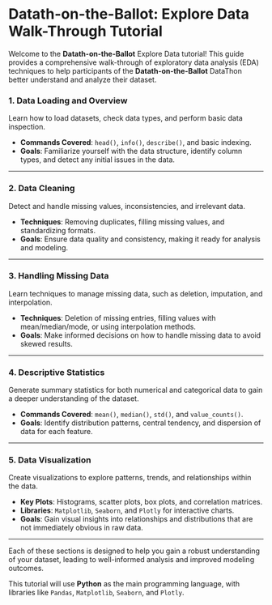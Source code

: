 # Datath-on-the-Ballot: Explore Data Walk-Through Tutorial

Welcome to the **Datath-on-the-Ballot** Explore Data tutorial! This guide provides a comprehensive walk-through of exploratory data analysis (EDA) techniques to help participants of the **Datath-on-the-Ballot** DataThon better understand and analyze their dataset. 


### 1. Data Loading and Overview
Learn how to load datasets, check data types, and perform basic data inspection.

- **Commands Covered**: `head()`, `info()`, `describe()`, and basic indexing.
- **Goals**: Familiarize yourself with the data structure, identify column types, and detect any initial issues in the data.

---

### 2. Data Cleaning
Detect and handle missing values, inconsistencies, and irrelevant data.

- **Techniques**: Removing duplicates, filling missing values, and standardizing formats.
- **Goals**: Ensure data quality and consistency, making it ready for analysis and modeling.

---
### 3. Handling Missing Data
Learn techniques to manage missing data, such as deletion, imputation, and interpolation.

- **Techniques**: Deletion of missing entries, filling values with mean/median/mode, or using interpolation methods.
- **Goals**: Make informed decisions on how to handle missing data to avoid skewed results.

---

### 4. Descriptive Statistics
Generate summary statistics for both numerical and categorical data to gain a deeper understanding of the dataset.

- **Commands Covered**: `mean()`, `median()`, `std()`, and `value_counts()`.
- **Goals**: Identify distribution patterns, central tendency, and dispersion of data for each feature.

---
### 5. Data Visualization
Create visualizations to explore patterns, trends, and relationships within the data.

- **Key Plots**: Histograms, scatter plots, box plots, and correlation matrices.
- **Libraries**: `Matplotlib`, `Seaborn`, and `Plotly` for interactive charts.
- **Goals**: Gain visual insights into relationships and distributions that are not immediately obvious in raw data.

---

Each of these sections is designed to help you gain a robust understanding of your dataset, leading to well-informed analysis and improved modeling outcomes.


This tutorial will use **Python** as the main programming language, with libraries like `Pandas`, `Matplotlib`, `Seaborn`, and `Plotly`.